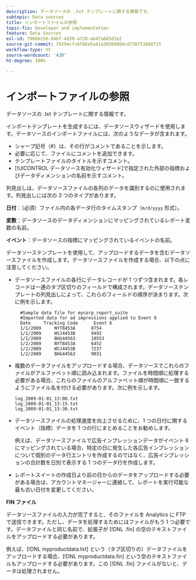 ```yaml
---
description: データソースの .txt テンプレートに関する情報です。
subtopic: Data sources
title: インポートファイルの参照
topic-fix: Developer and implementation
feature: Data Sources
exl-id: 7966b156-04bf-4d39-a720-ab47a665d1e2
source-git-commit: 79294cfc6f86e5a41a39504099cd730f53668725
workflow-type: ht
source-wordcount: '430'
ht-degree: 100%

---
```


# インポートファイルの参照

データソースの .txt テンプレートに関する情報です。

インポートテンプレートを生成するには、データソースウィザードを使用します。データソースのインポートファイルには、次のようなデータが含まれます。

* シャープ記号（#）は、その行がコメントであることを示します。
* 必要に応じて、ファイルにコメントを追加できます。
* テンプレートファイルのタイトルを示すコメント。
* [!UICONTROL データソース有効化ウィザード]で指定された外部の指標およびデータディメンションの名前を示すコメント。

列見出しは、データソースファイルの各列のデータを識別するのに使用されます。列見出しには次の 3 つのタイプがあります。

**日付**：（必須）ファイル内の各データ行のタイムスタンプ（`m/d/yyyy` 形式）。

**変数**：データソースのデータディメンションにマッピングされているレポート変数の名前。

**イベント**：データソースの指標にマッピングされているイベントの名前。

データソーステンプレートを使用して、アップロードするデータを含むデータソースファイルを作成します。データソースファイルを作成する場合、以下の点に注意してください。

* データソースファイルの各行にデータレコードが 1 つずつ含まれます。各レコードは一連のタブ区切りのフィールドで構成されます。データソーステンプレートの列見出しによって、これらのフィールドの順序が決まります。次に例を示します。

   ```
     #Sample data file for mycorp_report_suite 
     #Imported data for ad impressions applied to Event 6
     Date     Tracking Code      Event 6 
     1/1/2009     NYT8453A      8754
     1/1/2009     WSJ4453B      9492
     1/1/2009     BHG44563      10553
     1/2/2009     NYT8453A      6452
     1/2/2009     WSJ4453B      7237
     1/2/2009     BHG44563      9031
   ```

* 複数のデータファイルをアップロードする場合、データソースでこれらのファイルがアルファベット順に読み込まれます。ファイルを時間順に処理する必要がある場合、これらのファイルのアルファベット順が時間順に一致するようにファイル名を付ける必要があります。次に例を示します。

   ```
   log_2009-01-01_13:00.txt
   log_2009-01-01_13:15.txt
   log_2009-01-01_13:30.txt
   ```

* データソースファイルの処理速度を向上させるために、1 つの日付に関するイベント（指標）データを 1 つの行にまとめることをお勧めします。

   例えば、データソースファイルで広告インプレッションデータがイベント 6 にマッピングされている場合、特定の日に発生した各広告インプレッションについて個別のデータ行エントリを作成するのではなく、広告インプレッションの合計数を日別で表示する 1 つのデータ行を作成します。
* レポートスイートの作成日より前の日からのデータをアップロードする必要がある場合は、アカウントマネージャーに連絡して、レポートを実行可能な最も古い日付を変更してください。

**FIN ファイル**

データソースファイルの入力が完了すると、そのファイルを Analytics に FTP で送信できます。ただし、データを処理するためにはファイルがもう 1 つ必要です。データファイルと同じ名前で、拡張子が [!DNL .fin] の空のテキストファイルをアップロードする必要があります。

例えば、[!DNL myproductdata.txt] という（タブ区切りの）データファイルをアップロードする場合、[!DNL myproductdata.fin] という空のテキストファイルもアップロードする必要があります。この [!DNL .fin] ファイルがないと、データは処理されません。
